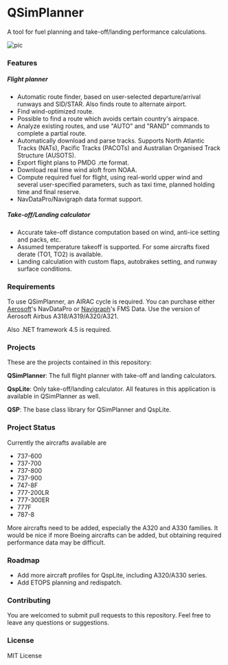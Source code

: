 # QSimPlanner
A tool for fuel planning and take-off/landing performance calculations.

![pic](https://dl.dropboxusercontent.com/content_link/sLFTArDyTjZIqdILf8dtWsGr3BF8vHomzPEbpG1XsaEVVcpijZzDVdKEACzPLaTf/file?dl=0)

### Features
##### Flight planner
- Automatic route finder, based on user-selected departure/arrival runways and SID/STAR. Also finds route to alternate airport.
- Find wind-optimized route.
- Possible to find a route which avoids certain country's airspace.
- Analyze existing routes, and use "AUTO" and "RAND" commands to complete a partial route.
- Automatically download and parse tracks. Supports North Atlantic Tracks (NATs), Pacific Tracks (PACOTs) and Australian Organised Track Structure (AUSOTS).
- Export flight plans to PMDG .rte format.
- Download real time wind aloft from NOAA.
- Compute required fuel for flight, using real-world upper wind and several user-specified parameters, such as taxi time, planned holding time and final reserve.
- NavDataPro/Navigraph data format support.

##### Take-off/Landing calculator
- Accurate take-off distance computation based on wind, anti-ice setting and packs, etc. 
- Assumed temperature takeoff is supported. For some aircrafts fixed derate (TO1, TO2) is available.
- Landing calculation with custom flaps, autobrakes setting, and runway surface conditions.

### Requirements
To use QSimPlanner, an AIRAC cycle is required. You can purchase either [Aerosoft]'s NavDataPro or [Navigraph]'s FMS Data. Use the version of Aerosoft Airbus A318/A319/A320/A321.

Also .NET framework 4.5 is required.

### Projects
These are the projects contained in this repository:

**QSimPlanner**: The full flight planner with take-off and landing calculators.

**QspLite**: Only take-off/landing calculator. All features in this application is available in QSimPlanner as well.

**QSP**: The base class library for QSimPlanner and QspLite.

### Project Status
Currently the aircrafts available are
- 737-600
- 737-700
- 737-800
- 737-900
- 747-8F
- 777-200LR
- 777-300ER
- 777F
- 787-8

More aircrafts need to be added, especially the A320 and A330 families. It would be nice if more Boeing aircrafts can be added, but obtaining required performance data may be difficult.

### Roadmap
- Add more aircraft profiles for QspLite, including A320/A330 series.
- Add ETOPS planning and redispatch.

### Contributing
You are welcomed to submit pull requests to this repository. Feel free to leave any questions or suggestions.

### License
MIT License

   [Aerosoft]: <http://www.aerosoft.com/cgi-local/us/iboshop.cgi?showd,7411699320,D11688>
   [Navigraph]: <https://www.navigraph.com/FmsData.aspx>